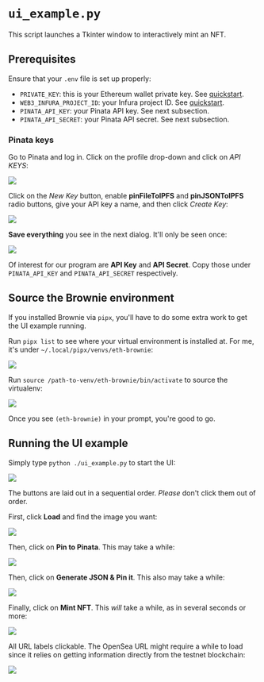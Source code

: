 # `ui_example.py`

This script launches a Tkinter window to interactively mint an NFT. 

## Prerequisites 

Ensure that your `.env` file is set up properly: 
- `PRIVATE_KEY`: this is your Ethereum wallet private key. See [quickstart](./quickstart.pdf). 
- `WEB3_INFURA_PROJECT_ID`: your Infura project ID. See [quickstart](./quickstart.pdf).
- `PINATA_API_KEY`: your Pinata API key. See next subsection. 
- `PINATA_API_SECRET`: your Pinata API secret. See next subsection. 

### Pinata keys 

Go to Pinata and log in. Click on the profile drop-down and click on *API KEYS*:

![](./img/pinata_howto_1.png)

Click on the *New Key* button, enable **pinFileToIPFS** and **pinJSONToIPFS** radio buttons, give your API key a name, and then click *Create Key*:

![](./img/pinata_howto_2.png)

**Save everything** you see in the next dialog. It'll only be seen once: 

![](./img/pinata_howto_3.png) 

Of interest for our program are **API Key** and **API Secret**. Copy those under `PINATA_API_KEY` and `PINATA_API_SECRET` respectively. 

## Source the Brownie environment 

If you installed Brownie via `pipx`, you'll have to do some extra work to get the UI example running. 

Run `pipx list` to see where your virtual environment is installed at. For me, it's under `~/.local/pipx/venvs/eth-brownie`:

![](./img/brownie_env_howto_1.png)

Run `source /path-to-venv/eth-brownie/bin/activate` to source the virtualenv: 

![](./img/brownie_env_howto_2.png)

Once you see `(eth-brownie)` in your prompt, you're good to go. 

## Running the UI example 

Simply type `python ./ui_example.py` to start the UI: 

![](./img/ui_example_howto_1.png)

The buttons are laid out in a sequential order. *Please* don't click them out of order. 

First, click **Load** and find the image you want: 

![](./img/ui_example_howto_2.png)

Then, click on **Pin to Pinata**. This may take a while: 

![](./img/ui_example_howto_3.png)

Then, click on **Generate JSON & Pin it**. This also may take a while: 

![](./img/ui_example_howto_4.png)

Finally, click on **Mint NFT**. This _will_ take a while, as in several seconds or more: 

![](./img/ui_example_howto_5.png)

All URL labels clickable. The OpenSea URL might require a while to load since it relies on getting information directly from the testnet blockchain:

![](./img/ui_example_howto_6.png)

